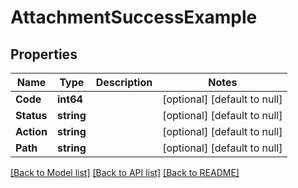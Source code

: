 # AttachmentSuccessExample

## Properties
Name | Type | Description | Notes
------------ | ------------- | ------------- | -------------
**Code** | **int64** |  | [optional] [default to null]
**Status** | **string** |  | [optional] [default to null]
**Action** | **string** |  | [optional] [default to null]
**Path** | **string** |  | [optional] [default to null]

[[Back to Model list]](../README.md#documentation-for-models) [[Back to API list]](../README.md#documentation-for-api-endpoints) [[Back to README]](../README.md)

